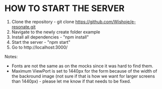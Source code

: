 HOW TO START THE SERVER
========================================================================================
1. Clone the repository - git clone https://github.com/Wishoje/e-resonate.git
2. Navigate to the newly create folder example
3. Install all dependencies - "npm install"
4. Start the server - "npm start"
5. Go to http://localhost:3000/

Notes:
- Fonts are not the same as on the mocks since it was hard to find them.
- Maximum ViewPort is set to 1440px for the form because of the width of the backround image 
(not sure if that is how we want for larger screens than 1440px) - please let me know if that needs to be fixed.

